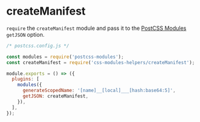createManifest
==============

`require` the `createManifest` module and pass it to the [PostCSS Modules](https://github.com/css-modules/postcss-modules) `getJSON` option.

```javascript
/* postcss.config.js */

const modules = require('postcss-modules');
const createManifest = require('css-modules-helpers/createManifest');

module.exports = () => ({
  plugins: [
    modules({
      generateScopedName: '[name]__[local]___[hash:base64:5]',
      getJSON: createManifest,
    }),
  ],
});
```
